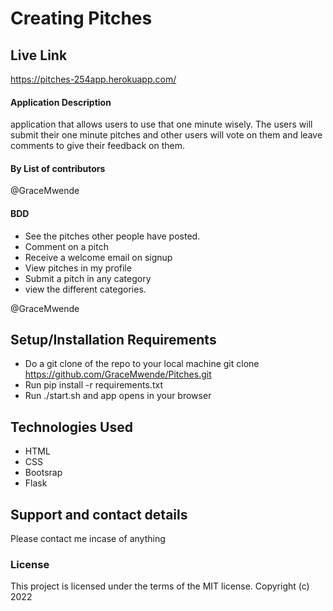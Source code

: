 # Creating Pitches

## Live Link

https://pitches-254app.herokuapp.com/

#### Application Description

application that allows users to use that one minute wisely. The users will submit their one minute pitches and other users will vote on them and leave comments to give their feedback on them.

#### By **List of contributors**

@GraceMwende

#### BDD

- See the pitches other people have posted.
- Comment on a pitch
- Receive a welcome email on signup
- View pitches in my profile
- Submit a pitch in any category
- view the different categories.

@GraceMwende

## Setup/Installation Requirements

- Do a git clone of the repo to your local machine
  git clone https://github.com/GraceMwende/Pitches.git
- Run pip install -r requirements.txt
- Run ./start.sh and app opens in your browser

## Technologies Used

- HTML
- CSS
- Bootsrap
- Flask

## Support and contact details

Please contact me incase of anything

### License

This project is licensed under the terms of the MIT license.
Copyright (c) 2022
